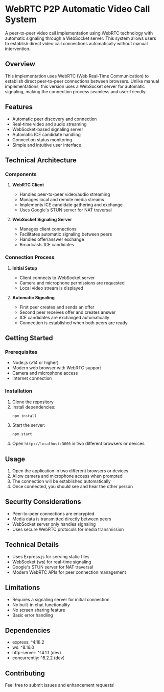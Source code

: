 # WebRTC P2P Automatic Video Call System

A peer-to-peer video call implementation using WebRTC technology with automatic signaling through a WebSocket server. This system allows users to establish direct video call connections automatically without manual intervention.

## Overview

This implementation uses WebRTC (Web Real-Time Communication) to establish direct peer-to-peer connections between browsers. Unlike manual implementations, this version uses a WebSocket server for automatic signaling, making the connection process seamless and user-friendly.

## Features

- Automatic peer discovery and connection
- Real-time video and audio streaming
- WebSocket-based signaling server
- Automatic ICE candidate handling
- Connection status monitoring
- Simple and intuitive user interface

## Technical Architecture

### Components

1. **WebRTC Client**
   - Handles peer-to-peer video/audio streaming
   - Manages local and remote media streams
   - Implements ICE candidate gathering and exchange
   - Uses Google's STUN server for NAT traversal

2. **WebSocket Signaling Server**
   - Manages client connections
   - Facilitates automatic signaling between peers
   - Handles offer/answer exchange
   - Broadcasts ICE candidates

### Connection Process

1. **Initial Setup**
   - Client connects to WebSocket server
   - Camera and microphone permissions are requested
   - Local video stream is displayed

2. **Automatic Signaling**
   - First peer creates and sends an offer
   - Second peer receives offer and creates answer
   - ICE candidates are exchanged automatically
   - Connection is established when both peers are ready

## Getting Started

### Prerequisites

- Node.js (v14 or higher)
- Modern web browser with WebRTC support
- Camera and microphone access
- Internet connection

### Installation

1. Clone the repository
2. Install dependencies:
   ```bash
   npm install
   ```
3. Start the server:
   ```bash
   npm start
   ```
4. Open `http://localhost:3000` in two different browsers or devices

## Usage

1. Open the application in two different browsers or devices
2. Allow camera and microphone access when prompted
3. The connection will be established automatically
4. Once connected, you should see and hear the other person

## Security Considerations

- Peer-to-peer connections are encrypted
- Media data is transmitted directly between peers
- WebSocket server only handles signaling
- Uses secure WebRTC protocols for media transmission

## Technical Details

- Uses Express.js for serving static files
- WebSocket (ws) for real-time signaling
- Google's STUN server for NAT traversal
- Modern WebRTC APIs for peer connection management

## Limitations

- Requires a signaling server for initial connection
- No built-in chat functionality
- No screen sharing feature
- Basic error handling

## Dependencies

- express: ^4.18.2
- ws: ^8.16.0
- http-server: ^14.1.1 (dev)
- concurrently: ^8.2.2 (dev)

## Contributing

Feel free to submit issues and enhancement requests!
